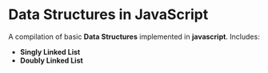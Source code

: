# Data Structures in JavaScript

A compilation of basic **Data Structures** implemented in **javascript**. Includes:

- **Singly Linked List**
- **Doubly Linked List**

